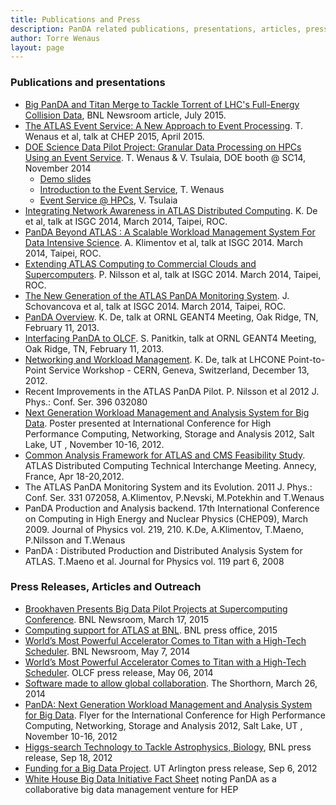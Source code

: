 ```yaml
---
title: Publications and Press
description: PanDA related publications, presentations, articles, press releases, and outreach
author: Torre Wenaus
layout: page
---
```


### Publications and presentations

* [Big PanDA and Titan Merge to Tackle Torrent of LHC's Full-Energy Collision Data](https://www.bnl.gov/newsroom/news.php?a=25796), BNL Newsroom article, July 2015.
* [The ATLAS Event Service: A New Approach to Event Processing](/assets/Wenaus-CHEP2015-ES-ATL-SOFT-SLIDE-2015-150.pdf). T. Wenaus et al, talk at CHEP 2015, April 2015.
* [DOE Science Data Pilot Project: Granular Data Processing on HPCs Using an Event Service](http://scdoe.info/2014/11/11/torre-wenaus-brookhaven/). T. Wenaus & V. Tsulaia, DOE booth @ SC14, November 2014
    * [Demo slides](http://goo.gl/WSdU4a)
    * [Introduction to the Event Service](https://drive.google.com/file/d/0B3H5nTdCzYK3bHd0U2NzQW1mWG8/view), T. Wenaus
    * [Event Service @ HPCs](https://drive.google.com/file/d/0B6auWMwGEwhVVkhUenI2Yi1MeVE/view), V. Tsulaia
* [Integrating Network Awareness in ATLAS Distributed Computing](http://indico3.twgrid.org/indico/getFile.py/access?contribId=189&sessionId=54&resId=0&materialId=slides&confId=513). K. De et al, talk at ISGC 2014, March 2014, Taipei, ROC.
* [PanDA Beyond ATLAS : A Scalable Workload Management System For Data Intensive Science](http://indico3.twgrid.org/indico/getFile.py/access?contribId=180&sessionId=50&resId=4&materialId=slides&confId=513). A. Klimentov et al,
talk at ISGC 2014. March 2014, Taipei, ROC.
* [Extending ATLAS Computing to Commercial Clouds and Supercomputers](http://indico3.twgrid.org/indico/getFile.py/access?contribId=191&sessionId=55&resId=0&materialId=slides&confId=513). P. Nilsson et al, talk at ISGC 2014. March 2014, Taipei, ROC.
* [The New Generation of the ATLAS PanDA Monitoring System](http://indico3.twgrid.org/indico/getFile.py/access?contribId=187&sessionId=54&resId=0&materialId=slides&confId=513). J. Schovancova et al, talk at ISGC 2014. March 2014, Taipei, ROC.
* [PanDA Overview](https://www.usatlas.bnl.gov/twiki/pub/PanDA/WebHome/panda-ornl-feb13-final.pdf). K. De, talk at ORNL GEANT4 Meeting, Oak Ridge, TN, February 11, 2013.
* [Interfacing PanDA to OLCF](https://www.usatlas.bnl.gov/twiki/pub/PanDA/WebHome/PanDA_on_SC_v1.pdf). S. Panitkin, talk at ORNL GEANT4 Meeting, Oak Ridge, TN, February 11, 2013.
* [Networking and Workload Management](http://indico.cern.ch/getFile.py/access?contribId=5&amp;sessionId=1&amp;resId=1&amp;materialId=slides&amp;confId=215393). K. De, talk at LHCONE Point-to-Point Service Workshop - CERN, Geneva, Switzerland, December 13, 2012.
* Recent Improvements in the ATLAS PanDA Pilot. P. Nilsson et al 2012 J. Phys.: Conf. Ser. 396 032080
* [Next Generation Workload Management and Analysis System for Big Data](http://sc12.supercomputing.org/schedule/event_detail.php?evid=post286). Poster presented at International Conference for High Performance Computing, Networking, Storage and Analysis 2012, Salt Lake, UT , November 10-16, 2012.
* [Common Analysis Framework for ATLAS and CMS Feasibility Study](https://indico.cern.ch/getFile.py/access?contribId=12&amp;sessionId=5&amp;resId=1&amp;materialId=slides&amp;confId=176443). ATLAS Distributed Computing Technical Interchange Meeting. Annecy, France, Apr 18-20,2012.
*  The ATLAS PanDA Monitoring System and its Evolution. 2011 J. Phys.: Conf. Ser. 331 072058, A.Klimentov, P.Nevski, M.Potekhin and T.Wenaus
*  PanDA Production and Analysis backend. 17th International Conference on Computing in High Energy and Nuclear Physics (CHEP09), March 2009. Journal of Physics vol. 219, 210. K.De, A.Klimentov, T.Maeno, P.Nilsson and T.Wenaus
*  PanDA : Distributed Production and Distributed Analysis System for ATLAS. T.Maeno et al. Journal for Physics vol. 119 part 6, 2008

### Press Releases, Articles and Outreach

* [Brookhaven Presents Big Data Pilot Projects at Supercomputing Conference](http://www.bnl.gov/newsroom/news.php?a=25571&btw=1). BNL Newsroom, March 17, 2015
* [Computing support for ATLAS at BNL](http://www.bnl.gov/atlas/computing.php). BNL press office, 2015
* [World’s Most Powerful Accelerator Comes to Titan with a High-Tech Scheduler](http://www.bnl.gov/newsroom/news.php?a=24864). BNL Newsroom, May 7, 2014
* [World’s Most Powerful Accelerator Comes to Titan with a High-Tech Scheduler](http://www.olcf.ornl.gov/2014/05/06/worlds-most-powerful-accelerator-comes-to-titan-with-a-high-tech-scheduler/). OLCF press release, May 06, 2014
* [Software made to allow global collaboration](http://www.theshorthorn.com/news/software-made-to-allow-global-collaboration/article_29614834-b4af-11e3-a424-0017a43b2370.html). The Shorthorn, March 26, 2014
* [PanDA: Next Generation Workload Management and Analysis System for Big Data](http://cdsweb.cern.ch/record/1492076). Flyer for the International Conference for High Performance Computing, Networking, Storage and Analysis 2012, Salt Lake, UT , November 10-16, 2012
* [Higgs-search Technology to Tackle Astrophysics, Biology](http://www.bnl.gov/newsroom/news.php?a=23336), BNL press release, Sep 18, 2012
* [Funding for a Big Data Project](http://www.uta.edu/news/releases/2012/09/BigData-release.php). UT Arlington press release, Sep 6, 2012
* [White House Big Data Initiative Fact Sheet](http://www.whitehouse.gov/sites/default/files/microsites/ostp/big_data_fact_sheet_final_1.pdf) noting PanDA as a collaborative big data management venture for HEP
